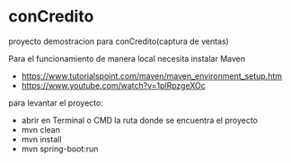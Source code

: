 # conCredito
proyecto demostracion para conCredito(captura de ventas)


Para el funcionamiento de manera local necesita instalar Maven
  - https://www.tutorialspoint.com/maven/maven_environment_setup.htm
  - https://www.youtube.com/watch?v=1plRpzgeXOc


para levantar el proyecto:
  - abrir en Terminal o CMD la ruta donde se encuentra el proyecto
  - mvn clean
  - mvn install
  - mvn spring-boot:run
